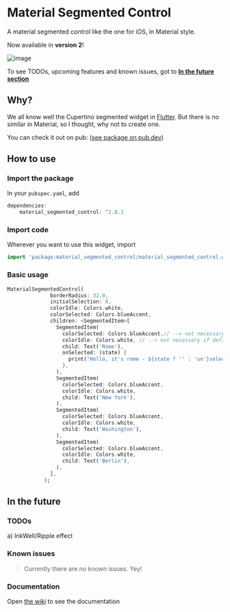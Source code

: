 # Material Segmented Control

A material segmented control like the one for iOS, in Material style.

Now available in **version 2**!

![image](https://github.com/beagle-barks/material_segmented_control/blob/v2-0-x/images/20190624_235551.jpg "Preview")

To see TODOs, upcoming features and known issues, got to **[In the future section](https://github.com/beagle-barks/material_segmented_control#in-the-future)**


## Why?

We all know well the Cupertino segmented widget in [Flutter](https://flutter.dev).
But there is no similar in Material, so I thought, why not to create one.

You can check it out on pub:
([see package on pub.dev](http://pub.dartlang.org/packages/material_segmented_control))


## How to use


### Import the package

In your `pubspec.yaml`, add

```dart
dependencies: 
    material_segmented_control: ^2.0.1
```


### Import code

Wherever you want to use this widget, import

```dart
import 'package:material_segmented_control/material_segmented_control.dart';
```


### Basic usage

```dart
MaterialSegmentedControl(
              borderRadius: 32.0,
              initialSelection: 0,
              colorIdle: Colors.white,
              colorSelected: Colors.blueAccent,
              children: <SegmentedItem>[
                SegmentedItem(
                  colorSelected: Colors.blueAccent,// --> not necessary if defined in parent widget!
                  colorIdle: Colors.white, // --> not necessary if defined in parent widget!
                  child: Text('Rome'),
                  onSelected: (state) {
                    print("Hello, it's rome - ${state ? '' : 'un'}selected");
                  },
                ),
                SegmentedItem(
                  colorSelected: Colors.blueAccent,
                  colorIdle: Colors.white,
                  child: Text('New York'),
                ),
                SegmentedItem(
                  colorSelected: Colors.blueAccent,
                  colorIdle: Colors.white,
                  child: Text('Washington'),
                ),
                SegmentedItem(
                  colorSelected: Colors.blueAccent,
                  colorIdle: Colors.white,
                  child: Text('Berlin'),
                ),
              ],
            );
```


## In the future

### TODOs

a) InkWell/Ripple effect

### Known issues

> Currently there are no known issues. Yey!


### Documentation

Open [the wiki](https://github.com/beagle-barks/material_segmented_control/wiki) to see the documentation
